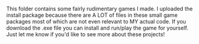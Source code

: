 This folder contains some fairly rudimentary games I made. I uploaded the install package because there are A LOT of files in these small game packages most of which are not even relevant to MY actual code. If you download the .exe file you can install and run/play the game for yourself. Just let me know if you'd like to see more about these projects!
